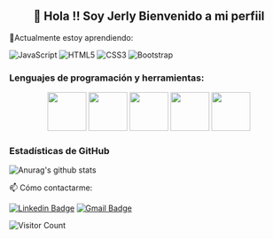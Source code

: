 
<h2 align="center">👋 Hola !! Soy Jerly Bienvenido a mi perfiil </h2>
 
🌱Actualmente estoy aprendiendo:

 ![JavaScript](https://img.shields.io/badge/-JavaScript-black?style=flat-square&logo=javascript)
 ![HTML5](https://img.shields.io/badge/-HTML5-E34F26?style=flat-square&logo=html5&logoColor=white)
![CSS3](https://img.shields.io/badge/-CSS3-1572B6?style=flat-square&logo=css3)
![Bootstrap](https://img.shields.io/badge/-Bootstrap-563D7C?style=flat-square&logo=bootstrap)

### Lenguajes de programación y herramientas:
<p align="center">
  <img src="https://raw.githubusercontent.com/ShahriarShafin/ShahriarShafin/main/Assets/html.gif" width="70">
  <img src="https://raw.githubusercontent.com/ShahriarShafin/ShahriarShafin/main/Assets/css.gif" width="70">
  <img src="https://raw.githubusercontent.com/ShahriarShafin/ShahriarShafin/main/Assets/js.webp" width="70">
<!--   <img src="https://raw.githubusercontent.com/ShahriarShafin/ShahriarShafin/main/Assets/bootstrap.gif" width="70"> -->
  <img src="https://raw.githubusercontent.com/ShahriarShafin/ShahriarShafin/main/Assets/github.webp" width="70">
  <img src="https://raw.githubusercontent.com/ShahriarShafin/ShahriarShafin/main/Assets/vscode.webp" width="70">
</p>




### Estadísticas de GitHub

  ![Anurag's github stats](https://github-readme-stats.vercel.app/api?username=sr-jerly&theme=default&show_icons=true)





📫 Cómo contactarme: 

[![Linkedin Badge](https://img.shields.io/badge/-jerlydelarosa-blue?style=flat-square&logo=Linkedin&logoColor=white&link=https://www.linkedin.com/in/jerlydelarosa/)](https://www.linkedin.com/in/jerlydelarosa/)
[![Gmail Badge](https://img.shields.io/badge/-jerlymigueldelarosah@gmail.com-c14438?style=flat-square&logo=Gmail&logoColor=white&link=mailto:jerlymigueldelarosah@gmail.com)](mailto:jerlymigueldelarosah@gmail.com)


![Visitor Count](https://visitor-badge.glitch.me/badge?page_id=sr-jerly)
